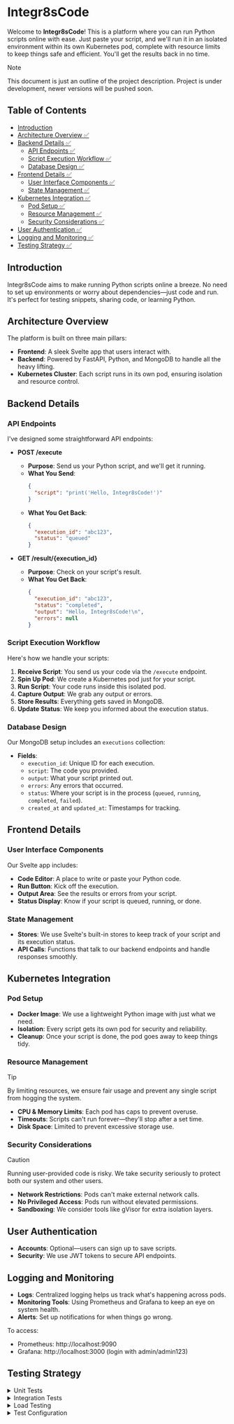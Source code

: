 # Integr8sCode

Welcome to **Integr8sCode**! This is a platform where you can run Python scripts online with ease. Just paste your script, and we'll run it in an isolated environment within its own Kubernetes pod, complete with resource limits to keep things safe and efficient. You'll get the results back in no time.

> [!NOTE]
> This document is just an outline of the project description. Project is under development, newer versions will be pushed soon. 

## Table of Contents

- [Introduction](#introduction)
- [Architecture Overview ✅](#architecture-overview)
- [Backend Details ✅](#backend-details)
  - [API Endpoints ✅](#api-endpoints)
  - [Script Execution Workflow ✅](#script-execution-workflow)
  - [Database Design ✅](#database-design)
- [Frontend Details ✅](#frontend-details)
  - [User Interface Components ✅](#user-interface-components)
  - [State Management ✅](#state-management)
- [Kubernetes Integration ✅](#kubernetes-integration)
  - [Pod Setup ✅](#pod-setup)
  - [Resource Management ✅](#resource-management)
  - [Security Considerations ✅](#security-considerations)
- [User Authentication ✅](#user-authentication)
- [Logging and Monitoring ✅](#logging-and-monitoring)
- [Testing Strategy ✅](#testing-strategy)

## Introduction

Integr8sCode aims to make running Python scripts online a breeze. No need to set up environments or worry about dependencies—just code and run. It's perfect for testing snippets, sharing code, or learning Python.

## Architecture Overview

The platform is built on three main pillars: 

- **Frontend**: A sleek Svelte app that users interact with.
- **Backend**: Powered by FastAPI, Python, and MongoDB to handle all the heavy lifting.
- **Kubernetes Cluster**: Each script runs in its own pod, ensuring isolation and resource control.

## Backend Details

### API Endpoints

I've designed some straightforward API endpoints:

- **POST /execute**
  - **Purpose**: Send us your Python script, and we'll get it running.
  - **What You Send**:
    ```json
    {
      "script": "print('Hello, Integr8sCode!')"
    }
    ```
  - **What You Get Back**:
    ```json
    {
      "execution_id": "abc123",
      "status": "queued"
    }
    ```

- **GET /result/{execution_id}**
  - **Purpose**: Check on your script's result.
  - **What You Get Back**:
    ```json
    {
      "execution_id": "abc123",
      "status": "completed",
      "output": "Hello, Integr8sCode!\n",
      "errors": null
    }
    ```

### Script Execution Workflow

Here's how we handle your scripts:

1. **Receive Script**: You send us your code via the `/execute` endpoint.
2. **Spin Up Pod**: We create a Kubernetes pod just for your script.
3. **Run Script**: Your code runs inside this isolated pod.
4. **Capture Output**: We grab any output or errors.
5. **Store Results**: Everything gets saved in MongoDB.
6. **Update Status**: We keep you informed about the execution status.

### Database Design

Our MongoDB setup includes an `executions` collection:

- **Fields**:
  - `execution_id`: Unique ID for each execution.
  - `script`: The code you provided.
  - `output`: What your script printed out.
  - `errors`: Any errors that occurred.
  - `status`: Where your script is in the process (`queued`, `running`, `completed`, `failed`).
  - `created_at` and `updated_at`: Timestamps for tracking.

## Frontend Details

### User Interface Components

Our Svelte app includes:

- **Code Editor**: A place to write or paste your Python code.
- **Run Button**: Kick off the execution.
- **Output Area**: See the results or errors from your script.
- **Status Display**: Know if your script is queued, running, or done.

### State Management

- **Stores**: We use Svelte's built-in stores to keep track of your script and its execution status.
- **API Calls**: Functions that talk to our backend endpoints and handle responses smoothly.

## Kubernetes Integration

### Pod Setup

- **Docker Image**: We use a lightweight Python image with just what we need.
- **Isolation**: Every script gets its own pod for security and reliability.
- **Cleanup**: Once your script is done, the pod goes away to keep things tidy.

### Resource Management

> [!TIP]
> By limiting resources, we ensure fair usage and prevent any single script from hogging the system.

- **CPU & Memory Limits**: Each pod has caps to prevent overuse.
- **Timeouts**: Scripts can't run forever—they'll stop after a set time.
- **Disk Space**: Limited to prevent excessive storage use.

### Security Considerations

> [!CAUTION]
> Running user-provided code is risky. We take security seriously to protect both our system and other users.

- **Network Restrictions**: Pods can't make external network calls.
- **No Privileged Access**: Pods run without elevated permissions.
- **Sandboxing**: We consider tools like gVisor for extra isolation layers.

## User Authentication

- **Accounts**: Optional—users can sign up to save scripts.
- **Security**: We use JWT tokens to secure API endpoints.

## Logging and Monitoring

- **Logs**: Centralized logging helps us track what's happening across pods.
- **Monitoring Tools**: Using Prometheus and Grafana to keep an eye on system health.
- **Alerts**: Set up notifications for when things go wrong.

To access:
- Prometheus: http://localhost:9090
- Grafana: http://localhost:3000 (login with admin/admin123)

## Testing Strategy

<details>
<summary>Unit Tests</summary>

**Repository Tests**: Testing individual database operations

 - Located in `tests/unit/test_repositories/`
 - Testing CRUD operations for each model
 - Using real MongoDB test instance
 - Ensuring data integrity and constraints
 - Running with pytest-asyncio for async operations

**Service Tests**: Testing business logic and service layer

 - Located in `tests/unit/test_services/`
 - Testing service methods independently
 - Using actual repositories with test database
 - Ensuring proper error handling
 - Verifying state changes and data transformations
</details>

<details>
<summary>Integration Tests</summary>

**API Endpoint Tests**: Testing complete HTTP workflows
 - Located in `tests/integration/test_api_endpoints.py`
 - Testing all REST endpoints
 - Using FastAPI TestClient
 - Verifying response codes and payloads
 - Testing authentication and authorization
 - Ensuring proper error responses

**Kubernetes Integration Tests**: Testing pod execution
 - Located in `tests/integration/test_k8s_integration.py`
 - Testing script execution in pods
 - Verifying resource limits and constraints
 - Testing cleanup and error scenarios
 - Using test Kubernetes cluster
</details>

<details>
<summary>Load Testing</summary>

**Performance Scenarios**: Using Locust for load testing
 - Located in `tests/load/`
 - Different load profiles:
   - Smoke Test: 1 user, basic functionality
   - Light Load: 10 users, 5 minutes
   - Medium Load: 50 users, 10 minutes
   - Heavy Load: 100 users, 15 minutes
   - Stress Test: 200 users, 30 minutes
 - Measuring:
   - Response times
   - Error rates
   - System resource usage
   - Database performance
   - Kubernetes scaling
</details>

<details>
<summary>Test Configuration</summary>

**Environment Setup**:

 - `.env.test` for test environment variables
 - `pytest.ini` for pytest configuration
 - `conftest.py` for shared fixtures
 - Docker compose for test dependencies

**Test Database**:

 - Separate MongoDB instance for testing
 - Fresh database for each test run
 - Automated cleanup after tests

**Test Coverage**:

 - pytest-cov for coverage reporting
 - Minimum 80% coverage requirement
 - Coverage reports in HTML and XML
</details>

